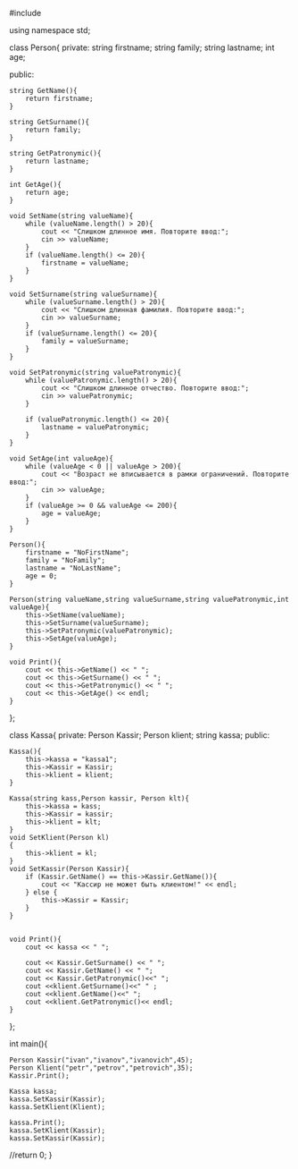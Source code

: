 #include <iostream>


using namespace std;


class Person{
private:
    string firstname;
    string family;
    string lastname;
    int age;
    
public:

    string GetName(){
        return firstname;
    }

    string GetSurname(){
        return family;
    }

    string GetPatronymic(){
        return lastname;
    }

    int GetAge(){
        return age;
    }

    void SetName(string valueName){
        while (valueName.length() > 20){
            cout << "Слишком длинное имя. Повторите ввод:";
            cin >> valueName;
        }
        if (valueName.length() <= 20){
            firstname = valueName;
        }
    }

    void SetSurname(string valueSurname){
        while (valueSurname.length() > 20){
            cout << "Слишком длинная фамилия. Повторите ввод:";
            cin >> valueSurname;
        }
        if (valueSurname.length() <= 20){
            family = valueSurname;
        }
    }

    void SetPatronymic(string valuePatronymic){
        while (valuePatronymic.length() > 20){
            cout << "Слишком длинное отчество. Повторите ввод:";
            cin >> valuePatronymic;
        }

        if (valuePatronymic.length() <= 20){
            lastname = valuePatronymic;
        }
    }

    void SetAge(int valueAge){
        while (valueAge < 0 || valueAge > 200){
            cout << "Возраст не вписывается в рамки ограничений. Повторите ввод:";
            cin >> valueAge;
        }
        if (valueAge >= 0 && valueAge <= 200){
            age = valueAge;
        }
    }

    Person(){
        firstname = "NoFirstName";
        family = "NoFamily";
        lastname = "NoLastName";
        age = 0;
    }

    Person(string valueName,string valueSurname,string valuePatronymic,int valueAge){
        this->SetName(valueName);
        this->SetSurname(valueSurname);
        this->SetPatronymic(valuePatronymic);
        this->SetAge(valueAge);
    }

    void Print(){
        cout << this->GetName() << " ";
        cout << this->GetSurname() << " ";
        cout << this->GetPatronymic() << " ";
        cout << this->GetAge() << endl;
    }
};

class Kassa{
private:
    Person Kassir;
    Person klient;
    string kassa;
public:

    Kassa(){
        this->kassa = "kassa1";
        this->Kassir = Kassir;
        this->klient = klient;
    }

    Kassa(string kass,Person kassir, Person klt){
        this->kassa = kass;
        this->Kassir = kassir;
        this->klient = klt;
    }
    void SetKlient(Person kl)
    {
        this->klient = kl;
    }
    void SetKassir(Person Kassir){
        if (Kassir.GetName() == this->Kassir.GetName()){
            cout << "Кассир не может быть клиентом!" << endl;
        } else {
            this->Kassir = Kassir;
        }
    }


    void Print(){
        cout << kassa << " ";

        cout << Kassir.GetSurname() << " ";
        cout << Kassir.GetName() << " ";
        cout << Kassir.GetPatronymic()<<" ";
        cout <<klient.GetSurname()<<" " ;
        cout <<klient.GetName()<<" ";
        cout <<klient.GetPatronymic()<< endl;
    }
};

int main(){

    Person Kassir("ivan","ivanov","ivanovich",45);
    Person Klient("petr","petrov","petrovich",35);
    Kassir.Print();

    Kassa kassa;
    kassa.SetKassir(Kassir);
    kassa.SetKlient(Klient);
    
    kassa.Print();
    kassa.SetKlient(Kassir);
    kassa.SetKassir(Kassir);

//return 0;
} 
    
